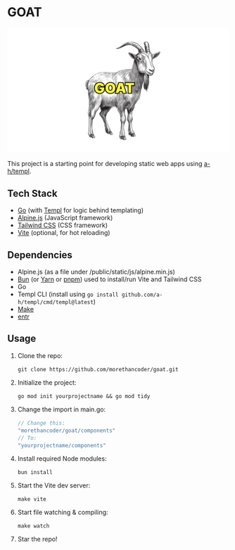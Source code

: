 # GOAT

![Banner](./thumb.png)

This project is a starting point for developing static web apps using [a-h/templ](https://github.com/a-h/templ).

## Tech Stack
- [Go](https://golang.org/) (with [Templ](https://github.com/a-h/templ) for logic behind templating)
- [Alpine.js](https://alpinejs.dev/) (JavaScript framework)
- [Tailwind CSS](https://tailwindcss.com/) (CSS framework)
- [Vite](https://vitejs.dev/) (optional, for hot reloading)

## Dependencies
- Alpine.js (as a file under /public/static/js/alpine.min.js)
- [Bun](https://bun.sh/) (or [Yarn](https://yarnpkg.com/) or [pnpm](https://pnpm.io/)) used to install/run Vite and Tailwind CSS
- Go
- Templ CLI (install using `go install github.com/a-h/templ/cmd/templ@latest`)
- [Make](https://www.gnu.org/software/make/)
- [entr](https://github.com/eradman/entr)

## Usage
1. Clone the repo:
   ```
   git clone https://github.com/morethancoder/goat.git
   ```

2. Initialize the project:
   ```
   go mod init yourprojectname && go mod tidy
   ```

3. Change the import in main.go:
   ```go
   // Change this:
   "morethancoder/goat/components"
   // To:
   "yourprojectname/components"
   ```

4. Install required Node modules:
   ```
   bun install
   ```

5. Start the Vite dev server:
   ```
   make vite
   ```

6. Start file watching & compiling:
   ```
   make watch
   ```

7. Star the repo!
